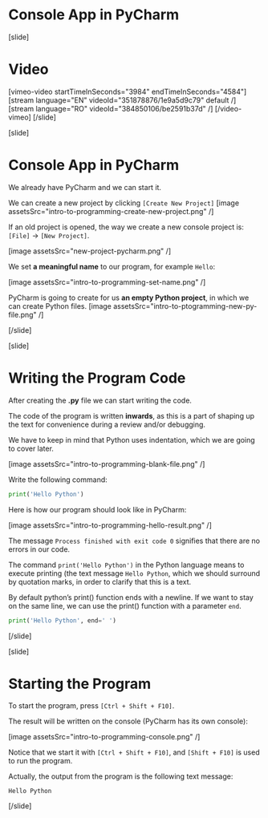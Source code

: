 # Console App in PyCharm

[slide]
# Video

[vimeo-video startTimeInSeconds="3984" endTimeInSeconds="4584"]
[stream language="EN" videoId="351878876/1e9a5d9c79" default /]
[stream language="RO" videoId="384850106/be2591b37d"  /]
[/video-vimeo]
[/slide]

[slide]
# Console App in PyCharm
We already have PyCharm and we can start it. 

We can create a new project by clicking `[Create New Project]`
[image assetsSrc="intro-to-programming-create-new-project.png" /]

If an old project is opened, the way we create a new console project is: `[File]` → `[New Project]`.

[image assetsSrc="new-project-pycharm.png" /]

We set **a meaningful name** to our program, for example `Hello`:

[image assetsSrc="intro-to-programming-set-name.png" /]

PyCharm is going to create for us **an empty Python project**, in which we can create Python files. 
[image assetsSrc="intro-to-ptogramming-new-py-file.png" /]

[/slide]

[slide]
# Writing the Program Code
After creating the **.py** file we can start writing the code. 

The code of the program is written **inwards**, as this is a part of shaping up the text for convenience during a review and/or debugging.

We have to keep in mind that Python uses indentation, which we are going to cover later.

[image assetsSrc="intro-to-programming-blank-file.png" /]

Write the following command:
```python
print('Hello Python')
```

Here is how our program should look like in PyCharm:

[image assetsSrc="intro-to-programming-hello-result.png" /]

The message `Process finished with exit code 0` signifies that there are no errors in our code.

The command `print('Hello Python')` in the Python language means to execute printing (the text message `Hello Python`, which we should surround by quotation marks, in order to clarify that this is a text. 

By default python’s print() function ends with a newline. If we want to stay on the same line, we can use the print() function with a parameter `end`.
```python
print('Hello Python', end=' ')
```

[/slide]

[slide]
# Starting the Program
To start the program, press `[Ctrl + Shift + F10]`. 

The result will be written on the console (PyCharm has its own console):

[image assetsSrc="intro-to-programming-console.png" /]

Notice that we start it with `[Ctrl + Shift + F10]`, and `[Shift + F10]` is used to run the program.

Actually, the output from the program is the following text message:
```
Hello Python
```

[/slide]

